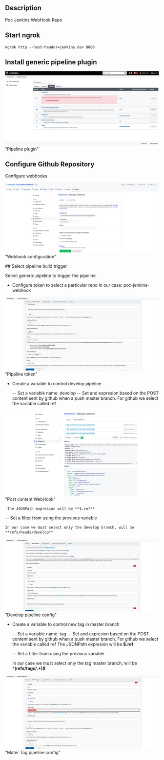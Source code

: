 ## Description
Poc Jenkins WebHook Repo

## Start ngrok

```shell
ngrok http --host-header=jenkins.dev 8080
```
## Install generic pipeline plugin

![Pipeline plugin](captures/pipeline_plugin.png) "Pipeline plugin"

## Configure Github Repository
Configure webhooks

![Webhook configuration](captures/webhook_config.png) "Webhook configuration"

## Select pipeline build trigger

Select generic pipeline to trigger the pipeline

- Configure token to select a particular repo in our case: poc-jenkins-webhook

![Pipeline token](captures/pipeline_token.png) "Pipeline token"

- Create a variable to control develop pipeline

  -- Set a variable name: develop
  -- Set and expresion based on the POST content sent by github when a push master branch. For github we select the variable called ref

![Post content WebHook](captures/post_github_webhook.png) "Post content WebHook"

     The JSONPath expresion will be **$.ref**

  -- Set a filter from using the previous variable

    In our case we must select only the develop branch, will be **refs/heads/develop**

![Develop pipeline config](captures/develop_pipeline_config.png) "Develop pipeline config"

- Create a variable to control new tag in master branch

  -- Set a variable name: tag
  -- Set and expresion based on the POST content sent by github when a push master branch. For github we select the variable called ref
     The JSONPath expresion will be **$.ref**

  -- Set a filter from using the previous variable

    In our case we must select only the tag master branch, will be **^(refs/tags/.+)$**

![Mater Tag pipeline config](captures/tag_master_config.png) "Mater Tag pipeline config"    
